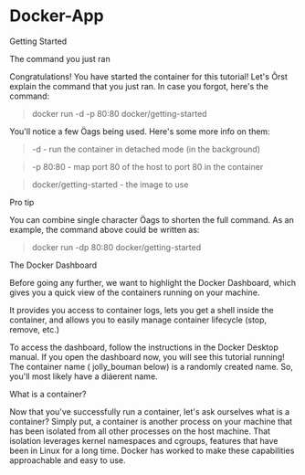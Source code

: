 # Docker-App

Getting Started

The command you just ran

Congratulations! You have started the container for this tutorial! Let's Õrst explain the
command that you just ran. In case you forgot, here's the command:

> docker run -d -p 80:80 docker/getting-started

You'll notice a few Öags being used. Here's some more info on them:

> -d - run the container in detached mode (in the background)

> -p 80:80 - map port 80 of the host to port 80 in the container

> docker/getting-started - the image to use

Pro tip

You can combine single character Öags to shorten the full command. As an example, the command above
could be written as:

> docker run -dp 80:80 docker/getting-started


The Docker Dashboard

Before going any further, we want to highlight the Docker Dashboard, which gives you a
quick view of the containers running on your machine. 

It provides you access to container logs, lets you get a shell inside the container, and allows you to easily manage container
lifecycle (stop, remove, etc.)

To access the dashboard, follow the instructions in the Docker Desktop manual. If you open
the dashboard now, you will see this tutorial running! The container name ( jolly_bouman
below) is a randomly created name. So, you'll most likely have a diáerent name.


What is a container?

Now that you've successfully run a container, let's ask ourselves what is a container? Simply
put, a container is another process on your machine that has been isolated from all other
processes on the host machine. That isolation leverages kernel namespaces and cgroups,
features that have been in Linux for a long time. Docker has worked to make these
capabilities approachable and easy to use.
















